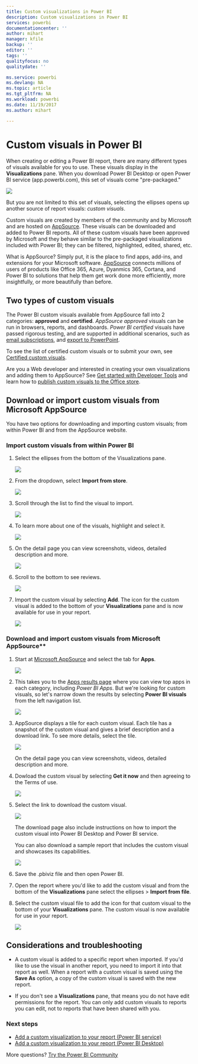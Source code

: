 ```yaml
---
title: Custom visualizations in Power BI
description: Custom visualizations in Power BI
services: powerbi
documentationcenter: ''
author: mihart
manager: kfile
backup: ''
editor: ''
tags: ''
qualityfocus: no
qualitydate: ''

ms.service: powerbi
ms.devlang: NA
ms.topic: article
ms.tgt_pltfrm: NA
ms.workload: powerbi
ms.date: 11/19/2017
ms.author: mihart

---
```

# Custom visuals in Power BI
When creating or editing a Power BI report, there are many different types of visuals available for you to use. These visuals display in the **Visualizations** pane. When you download Power BI Desktop or open Power BI service (app.powerbi.com), this set of visuals come "pre-packaged." 

![](media/power-bi-custom-visuals/power-bi-visualizations.png)

But you are not limited to this set of visuals, selecting the ellipses opens up another source of report visuals: *custom visuals*.

Custom visuals are created by members of the community and by Microsoft and are hosted on [AppSource](https://appsource.microsoft.com/marketplace/apps?product=power-bi-visuals). These visuals can be downloaded and added to Power BI reports. All of these custom visuals have been approved by Microsoft and they behave similar to the pre-packaged visualizations included with Power BI; they can be filtered, highlighted, edited, shared, etc. 

What is AppSource? Simply put, it is the place to find apps, add-ins, and extensions for your Microsoft software. [AppSource](https://appsource.microsoft.com) connects millions of users of products like Office 365, Azure, Dyanmics 365, Cortana, and Power BI to solutions that help them get work done more efficiently, more insightfully, or more beautifully than before.

## Two types of custom visuals

The Power BI custom visuals available from AppSource fall into 2 categories: **approved** and **certified**. *AppSource approved* visuals can be run in browsers, reports, and dashboards.  *Power BI certified* visuals have passed rigorous testing, and are supported in additional scenarios, such as [email subscriptions](service-report-subscribe.md), and [export to PowerPoint](service-publish-to-powerpoint.md).

To see the list of certified custom visuals or to submit your own, see [Certified custom visuals](power-bi-custom-visuals-certified.md).

Are you a Web developer and interested in creating your own visualizations and adding them to AppSource?  See [Get started with Developer Tools](service-custom-visuals-getting-started-with-developer-tools.md) and learn how to [publish custom visuals to the Office store](https://appsource.microsoft.com/marketplace/apps?product=power-bi-visuals).

## Download or import custom visuals from Microsoft AppSource
You have two options for downloading and importing custom visuals; from within Power BI and from the AppSource website. 

###    Import custom visuals from within Power BI
1. Select the ellipses from the bottom of the Visualizations pane. 

    ![](media/power-bi-custom-visuals/power-bi-visualizations2.png)

2. From the dropdown, select **Import from store**.

    ![](media/power-bi-custom-visuals/power-bi-custom-visual-import.png)

3. Scroll through the list to find the visual to import. 

    ![](media/power-bi-custom-visuals/power-bi-import-visual.png)

4.  To learn more about one of the visuals, highlight and select it.

    ![](media/power-bi-custom-visuals/power-bi-select.png)

5.  On the detail page you can view screenshots, videos, detailed description and more. 

    ![](media/power-bi-custom-visuals/power-bi-synoptic.png)

6. Scroll to the bottom to see reviews.

    ![](media/power-bi-custom-visuals/power-bi-reviews.png)

7.    Import the custom visual by selecting **Add**. The icon for the custom visual is added to the bottom of your **Visualizations** pane and is now available for use in your report.

       ![](media/power-bi-custom-visuals/power-bi-custom-visual-imported.png)


###    Download and import custom visuals from Microsoft AppSource**

1. Start at [Microsoft AppSource](https://appsource.microsoft.com) and select the tab for **Apps**. 

    ![](media/service-custom-visuals-appsource/power-bi-appsource-apps.png)

2. This takes you to the [Apps results page](https://appsource.microsoft.com/en-us/marketplace/apps) where you can view top apps in each category, including *Power BI Apps*. But we're looking for custom visuals, so let's narrow down the results by selecting **Power BI visuals** from the left navigation list.

    ![](media/service-custom-visuals-appsource/power-bi-appsource-visuals.png)

3. AppSource displays a tile for each custom visual.  Each tile has a snapshot of the custom visual and gives a brief description and a download link. To see more details, select the tile. 

    ![](media/service-custom-visuals-office-store/powerbi-custom-select-visual.png)

    On the detail page you can view screenshots, videos, detailed description and more.


4. Dowload the custom visual by selecting **Get it now** and then agreeing to the Terms of use. 

    ![](media/service-custom-visuals-appsource/power-bi-appsource-get.png)

5. Select the link to download the custom visual.

    ![](media/service-custom-visuals-appsource/powerbi-custom-download.png)

    The download page also include instructions on how to import the custom visual into Power BI Desktop and Power BI service.

    You can also download a sample report that includes the custom visual and showcases its capabilities.

    ![](media/service-custom-visuals-appsource/powerbi-custom-try-sample.png)

6. Save the .pbiviz file and then open Power BI.    
7. Open the report where you'd like to add the custom visual and from the bottom of the **Visualizations** pane select the ellipses > **Import from file**.  


8. Select the custom visual file to add the icon for that custom visual to the bottom of your **Visualizations** pane. The custom visual is now available for use in your report.

    ![](media/power-bi-custom-visuals/power-bi-chord.png)
    
##    Considerations and troubleshooting


- A custom visual is added to a specific report when imported. If you'd like to use the visual in another report, you need to import it into that report as well. When a report with a custom visual is saved using the **Save As** option, a copy of the custom visual is saved with the new report.

- If you don't see a **Visualizations** pane, that means you do not have edit permissions for the report.  You can only add custom visuals to reports you can edit, not to reports that have been shared with you.


### Next steps
* [Add a custom visualization to your report (Power BI service)](power-bi-report-add-custom-visual.md)    
* [Add a custom visualization to your report (Power BI Desktop)](power-bi-custom-visuals-use.md)

More questions? [Try the Power BI Community](http://community.powerbi.com/)

